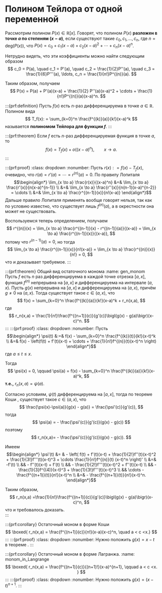 # Полином Тейлора от одной переменной

Рассмотрим полином $P(x) \in \mathbb{R}[x]$. Говорят, что полином $P(x)$ **разложен в точке $a$ по степеням $(x-a)$**, если существуют такие $c_0, c_1, \ldots, c_n$, где $n = \mathrm{deg}(P(x))$, что $P(x) = c_0 + c_1(x-a) + c_2(x-a)^2 + \cdots + c_n(x-a)^n$. 

Нетрудно видеть, что эти коэффициенты можно найти следующим образом
$$
c_0 = P(a), \quad c_1 = P'(a), \quad c_2 = \frac{1}{2}P''(a), \quad c_3 = \frac{1}{6}P'''(a), \ldots,  c_n = \frac{1}{n!}P^{(n)}(a).
$$

Таким образом, получаем
$$
P(x) = P(a) + P'(a)(x-a) + \frac{1}{2} P''(a)(x-a)^2 + \cdots + \frac{1}{n!}P^{(n)}(a)(x-a)^n.
$$


:::{prf:definition}
Пусть $f(x)$ есть $n$-раз дифференцируема в точке $a\in \mathbb{R}$. Полином вида 
$$
T_f(x): = \sum_{k=0}^n \frac{f^{(k)}(a)}{k!}(x-a)^k
$$
называется **полиномом Тейлора для функции $f$**.
:::


:::{prf:theorem}
Если $f$ есть $n$-раз дифференцируемая функция в точке $a$, то
$$
f(x) = T_f(x) + o((x-a)^n), \qquad x \to a.
$$
:::

:::{prf:proof}
:class: dropdown
:nonumber:
Пусть $r(x): = f(x) - T_f(x)$, очевидно, что $r(a) = r'(a) = \cdots = r^{(n)}(a) = 0$. По правилу Лопиталя [](#Lop)
$$\begin{align*}
\lim_{x \to a} \frac{r(x)}{(x-a)^n} &=& \lim_{x \to a} \frac{r'(x)}{n(x-a)^{n-1}} \\
&=& \lim_{x \to a} \frac{r''(x)}{n(n-1)(x-a)^{n-2}} = \cdots \\
&=& \lim_{x \to a} \frac{r^{(n-1)}(x)}{n!(x-a)}
\end{align*}$$
Дальше правило Лопиталя применять вообще говорят нельзя, так как по условию известно, что существует лишь $f^{(n)}(a)$, а в окрестности она может не существовать. 

Воспользуемся теперь определением, получаем
$$
r^{(n)}(x) = \lim_{x \to a} \frac{r^{(n-1)}(x) - r^{(n-1)}(a)}{(x-a)} = \lim_{x \to a} \frac{r^{(n-1)}(x)}{(x-a)},
$$
потому что $r^{(n-1)}(a) = 0$, но тогда
$$
\lim_{x \to a} \frac{r^{(n-1)}(x)}{n!(x-a)} = \lim_{x \to a} \frac{r^{(n)}(x)}{n!} = 0,
$$
что и доказывает требуемое.
:::

:::{prf:theorem} Общий вид остаточного монома 
:name: gen_monom
Пусть $f$ есть $n$ раз дифференцируема в каждой точке отрезка $[a,x]$, функция $f^{(n)}$ непрерывна на $[a,x]$ и дифференцируема на интервале $(a,x)$. Пусть $g(x)$ непрерывна на $[a,x]$ и дифференцируема на $(a,x)$, причём $g\ne 0$ на $(a,x)$. Тогда существует такое $c\in (a,x)$, что
$$
f(x) = \sum_{k=0}^n \frac{f^{(k)}(a)}{k!}(x-a)^k + r_n(x,a),
$$
где 
$$
r_n(x,a) = \frac{1}{n!}\frac{f^{(n+1)}(c)}{g'(c)}\bigl(g(x) - g(a)\bigr)(x-c)^n.
$$
:::
:::{prf:proof}
:class: dropdown
:nonumber:
Пусть
$$\begin{align*}
\psi(t) &:=& f(x) - \sum_{k=0}^n \frac{f^{(k)}(t)}{k!}(x-t)^k \\
&=& f(x) - \left(f(t) + f'(t)(x-t) + \cdots + \frac{1}{n!}f^{(n)}(t)(x-t)^n \right) 
\end{align*}$$
где $a \le t \le x$.

Тогда
$$
\psi(x) = 0, \qquad \psi(a) = f(x) - \sum_{k=0}^n \frac{f^{(k)}(a)}{k!}(x-a)^k,
$$
**т.е.,** $r_n(x,a) = \psi(a)$.

Согласно условиям, $\psi(t)$ дифференцируема на $[a,x]$, тогда по теореме Коши [](#Coushy_for_functions), существует такое $c \in (a,x)$, что
$$
\frac{\psi(x)-\psi(a)}{g(x) - g(a)} = \frac{\psi'(c)}{g'(c)},
$$
тогда
$$
\psi(a) = - \frac{\psi'(c)}{g'(c)}(g(x) - g(c))
$$
поэтому
$$
r_n(x,a)= - \frac{\psi'(c)}{g'(c)}(g(x) - g(c)).
$$

Имеем
$$\begin{align*}
\psi'(t) &= & - \left( f(t) + f'(t)(x-t) + \frac{1}{2!}f''(t)(x-t)^2 + \frac{1}{3!}f'''(t)(x-t)^3 + \cdots \frac{1}{n!}f^{(n)}(t) (x-t)^n \right)' \\
&=& -f'(t) \\
&& - f''(t)(x-t) + f'(t) \\
&& - \frac{1}{2!}f'''(t)(x-t)^2 + f''(t)(x-t) \\
&&  - \frac{1}{3}f^{(4)}(x-t)^3 + \frac{1}{3!}f'''(t)(x-t)^3 \\
&& \cdots - \frac{f^{(n+1)}(t)}{n!}(x-t)^n \\
&=& - \frac{f^{(n+1)}(t)}{n!}(x-t)^n.
\end{align*}$$

Таким образом,
$$
r_n(x,a) =\frac{1}{n!}\frac{f^{(n+1)}(c)}{g'(c)}\bigl(g(x) - g(a)\bigr)(x-c)^n,
$$
что и требовалось доказать.    
:::


:::{prf:corollary} Остаточный моном в форме Коши
$$
\boxed{
r_n(x,a) = \frac{f^{(n+1)}(c)}{n!}(x-a)(x-c)^n, \quad a < c <x.}
$$
:::
:::{prf:proof}
:class: dropdown
:nonumber:
Нужно положить $g(x) = x-t$ в теореме [](#gen_monom).
:::

:::{prf:corollary} Остаточный моном в форме Лагранжа.
:name: monom_in_Langrange
$$
\boxed{
r_n(x,a) = \frac{f^{(n+1)}(c)}{(n+1)!}(x-a)^{n+1}, \qquad a < c <x.
}
$$
:::
:::{prf:proof}
:class: dropdown
:nonumber:
Нужно положить $g(x) = (x-t)^{n+1}.$
:::